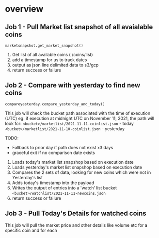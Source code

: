 # overview



## Job 1 - Pull Market list snapshot of all avaialable coins

`marketsnapshot.get_market_snapshot()`

1. Get list of all available coins ( /coins/list)
2. add a timestamp for us to track dates
3. output as json line delimited data to s3/gcp
4. return success or failure

## Job 2 - Compare with yesterday to find new coins

`compareyesterday.compare_yesterday_and_today()`

This job will check the bucket path associated with the time of execution (UTC)
eg. if execution at midnight UTC on November 11, 2021, the path will look for:
 `<bucket>/marketlist/2021-11-11-coinlist.json` - today
 `<bucket>/marketlist/2021-11-10-coinlist.json` - yesterday

TODO:
- Fallback to prior day if path does not exist x3 days
- graceful exit if no comparison date exists

1. Loads today's market list snapshop based on execution date
2. Loads yesterday's market list snapshop based on execution date
3. Compares the 2 sets of data, looking for new coins which were not in Yesterday's list
4. Adds today's timestamp into the payload
5. Writes the output of entries into a 'watch' list bucket `<bucket>/watchlist/2021-11-11-newcoins.json`
4. return success or failure


## Job 3 - Pull Today's Details for watched coins

This job will pull the market price and other details like volume etc for a specific coin and for each 
